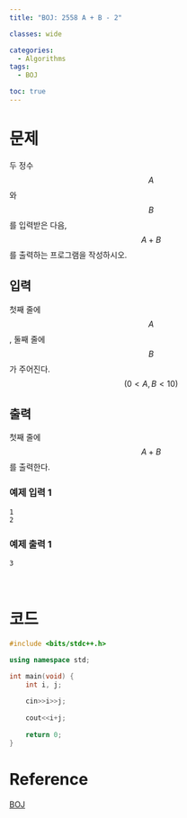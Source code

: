 ```yaml
---
title: "BOJ: 2558 A + B - 2"

classes: wide

categories:
  - Algorithms
tags:
  - BOJ

toc: true
---
```


# 문제

두 정수 $$A$$와 $$B$$를 입력받은 다음, $$A+B$$를 출력하는 프로그램을 작성하시오.

## 입력

첫째 줄에 $$A$$, 둘째 줄에 $$B$$가 주어진다. $$(0 < A, B < 10)$$

## 출력

첫째 줄에 $$A+B$$를 출력한다.

### 예제 입력 1

```shell
1
2
```

### 예제 출력 1

```shell
3
```

<br/>

# 코드

```cpp
#include <bits/stdc++.h>

using namespace std;

int main(void) {
    int i, j;
    
    cin>>i>>j;
    
    cout<<i+j;
    
    return 0;
}
```

# Reference

[BOJ](https://www.acmicpc.net/problem/2558)